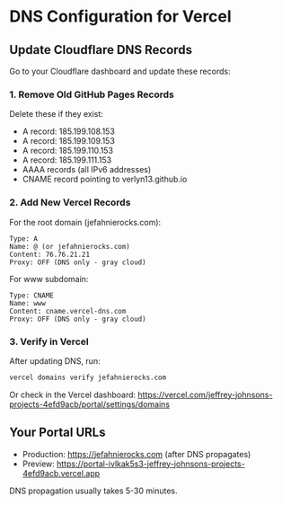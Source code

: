# DNS Configuration for Vercel

## Update Cloudflare DNS Records

Go to your Cloudflare dashboard and update these records:

### 1. Remove Old GitHub Pages Records
Delete these if they exist:
- A record: 185.199.108.153
- A record: 185.199.109.153
- A record: 185.199.110.153
- A record: 185.199.111.153
- AAAA records (all IPv6 addresses)
- CNAME record pointing to verlyn13.github.io

### 2. Add New Vercel Records

For the root domain (jefahnierocks.com):
```
Type: A
Name: @ (or jefahnierocks.com)
Content: 76.76.21.21
Proxy: OFF (DNS only - gray cloud)
```

For www subdomain:
```
Type: CNAME
Name: www
Content: cname.vercel-dns.com
Proxy: OFF (DNS only - gray cloud)
```

### 3. Verify in Vercel

After updating DNS, run:
```bash
vercel domains verify jefahnierocks.com
```

Or check in the Vercel dashboard:
https://vercel.com/jeffrey-johnsons-projects-4efd9acb/portal/settings/domains

## Your Portal URLs

- Production: https://jefahnierocks.com (after DNS propagates)
- Preview: https://portal-ivlkak5s3-jeffrey-johnsons-projects-4efd9acb.vercel.app

DNS propagation usually takes 5-30 minutes.